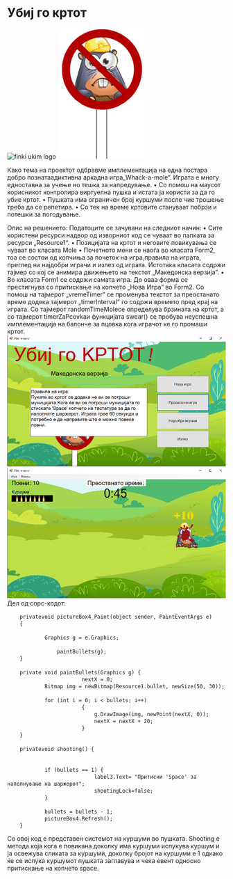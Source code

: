 # Убиј го кртот

![finki ukim logo](http://old.finki.ukim.mk/Style/images/frontEnd/layout/finki-logo-10.jpg)
![](https://raw.githubusercontent.com/MartinTheCreator/UbijGoKrtotProekt/master/resursi/signFinal.png)



Како тема на проектот одбравме имплементација на една постара добро познатаадиктивна аркадна игра„Whack-a-mole“. Играта е многу едноставна за учење но тешка за напредување. 
•	Со помош на маусот корисникот контролира виртуелна пушка и истата ја користи за да го убие кртот. 
•	Пушката има ограничен број куршуми после чие трошење треба да се репетира. 
•	Со тек на време кртовите стануваат побрзи и потешки за погодување.

Опис на решението:
Податоците се зачувани на следниот начин:
•	Сите користени ресурси надвор од изворниот код се чуваат во папката за ресурси „Resource1“.
•	Позицијата на кртот и неговите повикувања се чуваат во класата Mole
•	Почетното мени се наоѓа во класата Form2, тоа се состои од копчиња за почеток на игра,правила на играта, преглед на најдобри играчи и излез од играта. Истотака класата содржи тајмер со кој се анимира движењето на текстот „Македонска верзија“.
•	Во класата Form1 се содржи самата игра. До оваа форма се престигнува со притискање на копчето „Нова Игра“ во Form2. Со помош на тајмерот „vremeTimer“ се променува текстот за преостанато време додека тајмерот „timerInterval“ го содржи времето пред крај на играта. Со тајмерот randomTimeMoleсе определува брзината на кртот, а со тајмерот timerZaPcovkaи функцијата swear() се пробува неуспешна имплементација на балонче за пцовка кога играчот ке го промаши кртот.
![](https://raw.githubusercontent.com/MartinTheCreator/UbijGoKrtotProekt/master/resursi/Screenshot_1.png)
![](https://raw.githubusercontent.com/MartinTheCreator/UbijGoKrtotProekt/master/resursi/img.png)
Дел од сорс-кодот:


        privatevoid pictureBox4_Paint(object sender, PaintEventArgs e)
        {

                Graphics g = e.Graphics;
        
                    paintBullets(g);
        }

        private void paintBullets(Graphics g) {
                            nextX = 0;
                Bitmap img = newBitmap(Resource1.bullet, newSize(50, 30));
                
                for (int i = 0; i < bullets; i++)
                            {
                                g.DrawImage(img, newPoint(nextX, 0));
                                nextX = nextX + 20;
                            }
        }

        privatevoid shooting() {
        
        
                if (bullets == 1) { 
                                label3.Text= "Притисни 'Space' за наполнување на шаржерот";
                                shootingLock=false;
                }
                
                bullets = bullets - 1;
                pictureBox4.Refresh();
        }

Со овој код е представен системот на куршуми во пушката. Shooting е метода која кога е повикана доколку има куршуми испукува куршум и ја освежува сликата за куршуми, доколку бројот на куршуми е 1 одкако ќе се испука куршумот пушката заглавува и чека евент односно притискање на копчето space.
